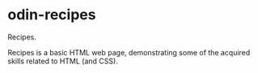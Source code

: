 # odin-recipes
Recipes.

Recipes is a basic HTML web page, demonstrating some of the acquired skills related to HTML (and CSS).